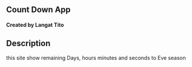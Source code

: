 ## Count Down App
#### Created by Langat Tito
## Description
this site show remaining Days, hours minutes and seconds to Eve season
